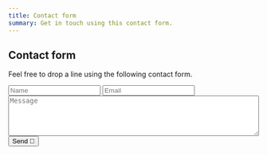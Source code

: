 ```yaml
---
title: Contact form
summary: Get in touch using this contact form.
---
```


## Contact form

Feel free to drop a line using the following contact form.

<form action="https://getform.io/f/acca828a-9b81-4ab5-9ddd-08d4315ac5bc" method="POST">
    <input id="input-form" type="text" name="name" placeholder="Name">
    <input id="input-form" type="email" name="email" placeholder="Email">
    <textarea id="input-form" rows = "5" cols = "60" name = "message" placeholder="Message"></textarea>
    <br/>
    <button id="form-button" type="submit">Send 🚀</button>
</form>